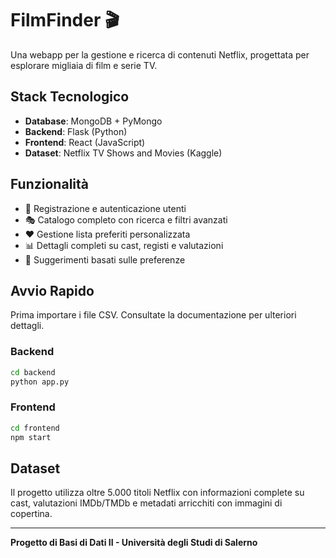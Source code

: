 # FilmFinder 🎬

Una webapp per la gestione e ricerca di contenuti Netflix, progettata per esplorare migliaia di film e serie TV.

## Stack Tecnologico

- **Database**: MongoDB + PyMongo
- **Backend**: Flask (Python)
- **Frontend**: React (JavaScript)
- **Dataset**: Netflix TV Shows and Movies (Kaggle)

## Funzionalità

- 🔐 Registrazione e autenticazione utenti
- 🎭 Catalogo completo con ricerca e filtri avanzati
- ❤️ Gestione lista preferiti personalizzata
- 📊 Dettagli completi su cast, registi e valutazioni
- 🎯 Suggerimenti basati sulle preferenze

## Avvio Rapido

Prima importare i file CSV. Consultate la documentazione per ulteriori dettagli.

### Backend
```bash
cd backend
python app.py
```

### Frontend
```bash
cd frontend
npm start
```

## Dataset

Il progetto utilizza oltre 5.000 titoli Netflix con informazioni complete su cast, valutazioni IMDb/TMDb e metadati arricchiti con immagini di copertina.

---

**Progetto di Basi di Dati II - Università degli Studi di Salerno**